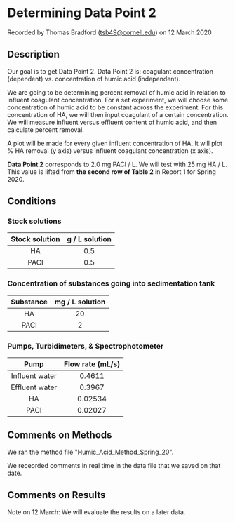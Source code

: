# Determining Data Point 2

Recorded by Thomas Bradford (tsb49@cornell.edu) on 12 March 2020

## Description 

Our goal is to get Data Point 2. Data Point 2 is: coagulant concentration (dependent) vs. concentration of humic acid (independent). 

We are going to be determining percent removal of humic acid in relation to influent coagulant concentration.
For a set experiment, we will choose some concentration of humic acid to be constant across the experiment. 
For this concentration of HA, we will then input coagulant of a certain concentration. 
We will measure influent versus effluent content of humic acid, and then calculate percent removal. 

A plot will be made for every given influent concentration of HA. It will plot % HA removal (y axis) versus influent coagulant concentration (x axis).

**Data Point 2** corresponds to 2.0 mg PACl / L. We will test with 25 mg HA / L. This value is lifted from **the second row of Table 2** in Report 1 for Spring 2020. 

## Conditions

### Stock solutions
| Stock solution | g / L solution|
|:---:|:---:|
|HA| 0.5 |
|PACl| 0.5|

### Concentration of substances going into sedimentation tank
| Substance | mg / L solution|
|:---:|:---:|
|HA| 20 |
|PACl| 2|


### Pumps, Turbidimeters, & Spectrophotometer
|Pump| Flow rate (mL/s)|
|:---:|:---:| 
|Influent water| 0.4611 |
|Effluent water| 0.3967 |
| HA | 0.02534|
| PACl| 0.02027|

## Comments on Methods
We ran the method file "Humic_Acid_Method_Spring_20". 

We receorded comments in real time in the data file that we saved on that date. 

## Comments on Results

Note on 12 March: We will evaluate the results on a later data. 
